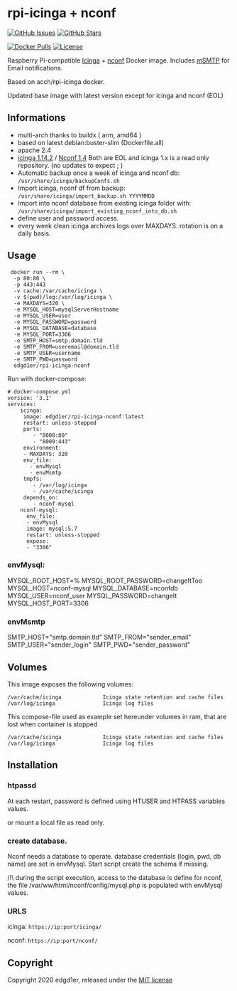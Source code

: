# rpi-icinga + nconf

[![GitHub Issues](https://img.shields.io/github/issues/edgd1er/rpi-icinga.svg)](https://github.com/edgd1er/rpi-icinga/issues) 
[![GitHub Stars](https://img.shields.io/github/stars/edgd1er/rpi-icinga.svg?label=github%20%E2%98%85)](https://github.com/edgd1er/rpi-icinga/) 

[![Docker Pulls](https://img.shields.io/docker/pulls/edgd1er/rpi-icinga-nconf.svg)](https://hub.docker.com/r/edgd1er/rpi-icinga-nconf/) [![License](https://img.shields.io/github/license/edgd1er/rpi-icinga.svg)](LICENSE)


Raspberry Pi-compatible [Icinga](https://icinga.com/docs/icinga1/latest/en/) + [nconf](https://github.com/Bonsaif/new-nconf/archive/nconf-v1.4.0-final2.tar.gz) Docker image. Includes [mSMTP](https://wiki.debian.org/msmtp) for Email notifications.

Based on acch/rpi-icinga docker.

Updated base image with latest version except for icinga and nconf (EOL)

## Informations

* multi-arch thanks to buildx ( arm, amd64 )
* based on latest debian:buster-slim (Dockerfile.all)
* apache 2.4
* [icinga 1.14.2](https://github.com/Icinga/icinga-core) / [Nconf 1.4](https://github.com/Bonsaif/new-nconf/releases)
Both are EOL and icinga 1.x is a read only repository. (no updates to expect ; ) 
* Automatic backup once a week of icinga and nconf db: ``/usr/share/icinga/backupConfs.sh`` 
* Import icinga, nconf df from backup: ``/usr/share/icinga/import_backup.sh YYYYMMDD`` 
* Import into nconf database from existing icinga folder with: ``/usr/share/icinga/import_existing_nconf_into_db.sh``
* define user and password access.
* every week clean icinga archives logs over MAXDAYS. rotation is on a daily basis.

## Usage

```
 docker run --rm \
  -p 80:80 \
  -p 443:443
  -v cache:/var/cache/icinga \
  -v $(pwd)/log:/var/log/icinga \
  -e MAXDAYS=320 \
  -e MYSQL_HOST=mysqlServerHostname
  -e MYSQL_USER=user
  -e MYSQL_PASSWORD=password
  -e MYSQL_DATABASE=database
  -e MYSQL_PORT=3306
  -e SMTP_HOST=smtp.domain.tld
  -e SMTP_FROM=useremail@domain.tld
  -e SMTP_USER=username
  -e SMTP_PWD=password
  edgd1er/rpi-icinga-nconf
```


Run with docker-compose:

```
# docker-compose.yml
version: '3.1'
services:
    icinga:
     image: edgd1er/rpi-icinga-nconf:latest
     restart: unless-stopped
     ports:
        - "8008:80"
        - "8009:443"
     environment:
     - MAXDAYS: 320
     env_file:
       - envMysql
       - envMsmtp
     tmpfs:
        - /var/log/icinga
        - /var/cache/icinga
     depends_on:
        - nconf-mysql
    nconf-mysql:
      env_file:
      - envMysql
      image: mysql:5.7
      restart: unless-stopped
      expose:
      - "3306"
```

### envMysql:

MYSQL_ROOT_HOST=%
MYSQL_ROOT_PASSWORD=changeItToo
MYSQL_HOST=nconf-mysql
MYSQL_DATABASE=nconfdb
MYSQL_USER=nconf_user
MYSQL_PASSWORD=changeIt
MYSQL_HOST_PORT=3306

### envMsmtp

SMTP_HOST="smtp.domain.tld"
SMTP_FROM="sender_email"
SMTP_USER="sender_login"
SMTP_PWD="sender_password"

## Volumes

This image exposes the following volumes:

```
/var/cache/icinga             Icinga state retention and cache files
/var/log/icinga               Icinga log files
```

This compose-file used as example set hereunder volumes in ram, that are lost when container is stopped

```
/var/cache/icinga             Icinga state retention and cache files
/var/log/icinga               Icinga log files
```


## Installation

### htpassd

At each restart, password is defined using HTUSER and HTPASS variables values.

or mount a local file as read only.

### create database.

Nconf needs a database to operate. database credentials (login, pwd, db name) are set in envMysql. Start script create the schema if missing.

/!\ during the script execution, access to the database is define for nconf, the file  /var/ww/html/nconf/config/mysql.php is populated with envMysql values.

### URLS

icinga: ```https://ip:port/icinga/```

nconf: ```https://ip:port/nconf/```

## Copyright

Copyright 2020 edgd1er, released under the [MIT license](LICENSE)
